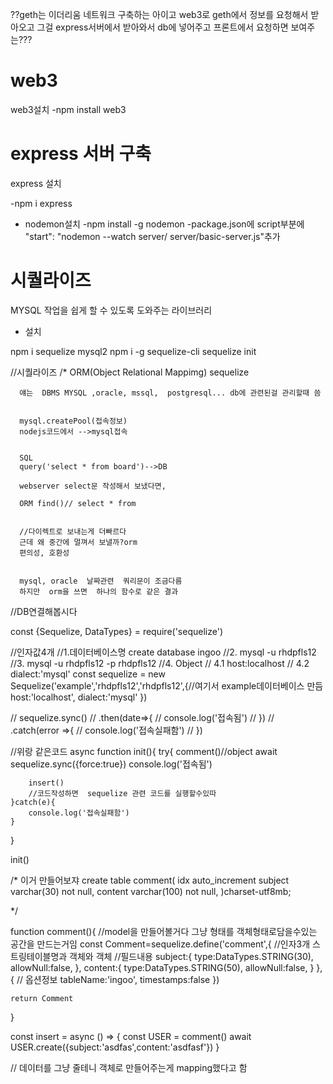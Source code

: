 ??geth는 이더리움 네트워크 구축하는 아이고
web3로 geth에서 정보를 요청해서 받아오고
그걸 express서버에서 받아와서
db에 넣어주고 프론트에서 요청하면 보여주는???

# web3

web3설치
-npm install web3

# express 서버 구축

express 설치

-npm i express

-   nodemon설치
    -npm install -g nodemon
    -package.json에 script부분에  
    "start": "nodemon --watch server/ server/basic-server.js"추가

# 시퀄라이즈

MYSQL 작업을 쉽게 할 수 있도록 도와주는 라이브러리

-   설치

npm i sequelize mysql2
npm i -g sequelize-cli
sequelize init

//시퀄라이즈
/\*
ORM(Object Relational Mappimg)
sequelize

      얘는  DBMS MYSQL ,oracle, mssql,  postgresql... db에 관련된걸 관리할때 씀


      mysql.createPool(접속정보)
      nodejs코드에서 -->mysql접속


      SQL
      query('select * from board')-->DB

      webserver select문 작성해서 보냈다면,

      ORM find()// select * from


      //다이렉트로 보내는게 더빠르다
      근데 왜 중간에 멀껴서 보낼까?orm
      편의성, 호환성


      mysql, oracle  날짜관련  쿼리문이 조금다름
      하지만  orm을 쓰면  하나의 함수로 같은 결과

//DB연결해봅시다

const {Sequelize, DataTypes} = require('sequelize')

//인자값4개
//1.데이터베이스명 create database ingoo
//2. mysql -u rhdpfls12
//3. mysql -u rhdpfls12 -p rhdpfls12
//4. Object
// 4.1 host:localhost
// 4.2 dialect:'mysql'
const sequelize = new Sequelize('example','rhdpfls12','rhdpfls12',{//여기서 example데이터베이스 만듬
host:'localhost',
dialect:'mysql'
})

// sequelize.sync()
// .then(date=>{
// console.log('접속됨')
// })
// .catch(error =>{
// console.log('접속실패함')
// })

//위랑 같은코드
async function init(){
try{
comment()//object
await sequelize.sync({force:true})
console.log('접속됨')

        insert()
        //코드작성하면  sequelize 관련 코드를 실행할수있따
    }catch(e){
        console.log('접속실패함')
    }

}

init()

/\* 이거 만들어보쟈
create table comment(
idx auto_increment
subject varchar(30) not null,
content varchar(100) not null,
)charset-utf8mb;

\*/

function comment(){
//model을 만들어볼거다 그냥 형태를 객체형태로담을수있는 공간을 만드는거임
const Comment=sequelize.define('comment',{ //인자3개 스트링테이블명과 객체와 객체
//필드내용
subject:{
type:DataTypes.STRING(30),
allowNull:false,
},
content:{
type:DataTypes.STRING(50),
allowNull:false,
}
},{
// 옵션정보
tableName:'ingoo',
timestamps:false
})

    return Comment

}

const insert = async () => {
const USER = comment()
await USER.create({subject:'asdfas',content:'asdfasf'})
}

// 데이터를 그냥 줄테니 객체로 만들어주는게 mapping했다고 함
